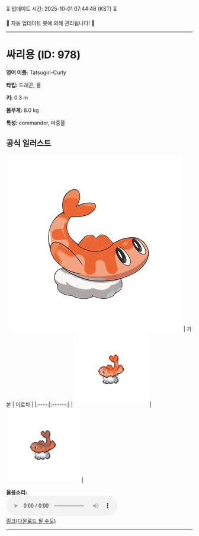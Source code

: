 
⏳ 업데이트 시간: 2025-10-01 07:44:48 (KST) ⏳

🤖 자동 업데이트 봇에 의해 관리됩니다! 🤖

---

# 싸리용 (ID: 978)
**영어 이름:** Tatsugiri-Curly

**타입:** 드래곤, 물

**키:** 0.3 m

**몸무게:** 8.0 kg

**특성:** commander, 마중물

## 공식 일러스트
![](https://raw.githubusercontent.com/PokeAPI/sprites/master/sprites/pokemon/other/official-artwork/978.png)
| 기본 | 이로치 |
|:----:|:------:|
| <img src="https://raw.githubusercontent.com/PokeAPI/sprites/master/sprites/pokemon/978.png" width="200"> | <img src="https://raw.githubusercontent.com/PokeAPI/sprites/master/sprites/pokemon/shiny/978.png" width="200"> |

**울음소리:**<br><audio controls src="https://raw.githubusercontent.com/PokeAPI/cries/main/cries/pokemon/latest/978.ogg"></audio><br> [링크(다운로드 될 수도)](https://raw.githubusercontent.com/PokeAPI/cries/main/cries/pokemon/latest/978.ogg)


---
